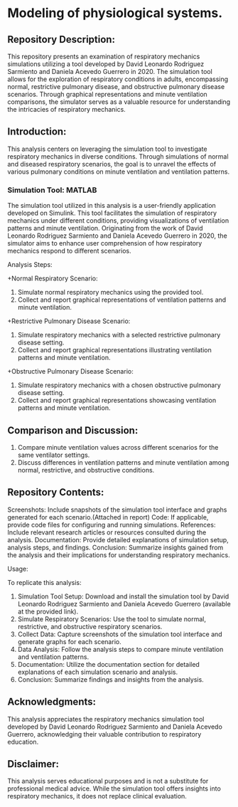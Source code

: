 # Modeling of physiological systems. 
## Repository Description:

This repository presents an examination of respiratory mechanics simulations utilizing a tool developed by David Leonardo Rodriguez Sarmiento and Daniela Acevedo Guerrero in 2020. The simulation tool allows for the exploration of respiratory conditions in adults, encompassing normal, restrictive pulmonary disease, and obstructive pulmonary disease scenarios. Through graphical representations and minute ventilation comparisons, the simulator serves as a valuable resource for understanding the intricacies of respiratory mechanics.

## Introduction:

This analysis centers on leveraging the simulation tool to investigate respiratory mechanics in diverse conditions. Through simulations of normal and diseased respiratory scenarios, the goal is to unravel the effects of various pulmonary conditions on minute ventilation and ventilation patterns.

### Simulation Tool: MATLAB

The simulation tool utilized in this analysis is a user-friendly application developed on Simulink. This tool facilitates the simulation of respiratory mechanics under different conditions, providing visualizations of ventilation patterns and minute ventilation. Originating from the work of David Leonardo Rodriguez Sarmiento and Daniela Acevedo Guerrero in 2020, the simulator aims to enhance user comprehension of how respiratory mechanics respond to different scenarios.

Analysis Steps:

+Normal Respiratory Scenario: 
1. Simulate normal respiratory mechanics using the provided tool.
2. Collect and report graphical representations of ventilation patterns and minute ventilation.

+Restrictive Pulmonary Disease Scenario:
1. Simulate respiratory mechanics with a selected restrictive pulmonary disease setting.
2. Collect and report graphical representations illustrating ventilation patterns and minute ventilation.

+Obstructive Pulmonary Disease Scenario:
1. Simulate respiratory mechanics with a chosen obstructive pulmonary disease setting.
2. Collect and report graphical representations showcasing ventilation patterns and minute ventilation.

## Comparison and Discussion:

1. Compare minute ventilation values across different scenarios for the same ventilator settings.
2. Discuss differences in ventilation patterns and minute ventilation among normal, restrictive, and obstructive conditions.

## Repository Contents:

Screenshots: Include snapshots of the simulation tool interface and graphs generated for each scenario.(Attached in report)
Code: If applicable, provide code files for configuring and running simulations.
References: Include relevant research articles or resources consulted during the analysis.
Documentation: Provide detailed explanations of simulation setup, analysis steps, and findings.
Conclusion: Summarize insights gained from the analysis and their implications for understanding respiratory mechanics.

Usage:

To replicate this analysis:
1. Simulation Tool Setup: Download and install the simulation tool by David Leonardo Rodriguez Sarmiento and Daniela Acevedo Guerrero (available at the provided link).
2. Simulate Respiratory Scenarios: Use the tool to simulate normal, restrictive, and obstructive respiratory scenarios.
3. Collect Data: Capture screenshots of the simulation tool interface and generate graphs for each scenario.
4. Data Analysis: Follow the analysis steps to compare minute ventilation and ventilation patterns.
5. Documentation: Utilize the documentation section for detailed explanations of each simulation scenario and analysis.
6. Conclusion: Summarize findings and insights from the analysis.

## Acknowledgments:

This analysis appreciates the respiratory mechanics simulation tool developed by David Leonardo Rodriguez Sarmiento and Daniela Acevedo Guerrero, acknowledging their valuable contribution to respiratory education.

## Disclaimer:

This analysis serves educational purposes and is not a substitute for professional medical advice. While the simulation tool offers insights into respiratory mechanics, it does not replace clinical evaluation.
